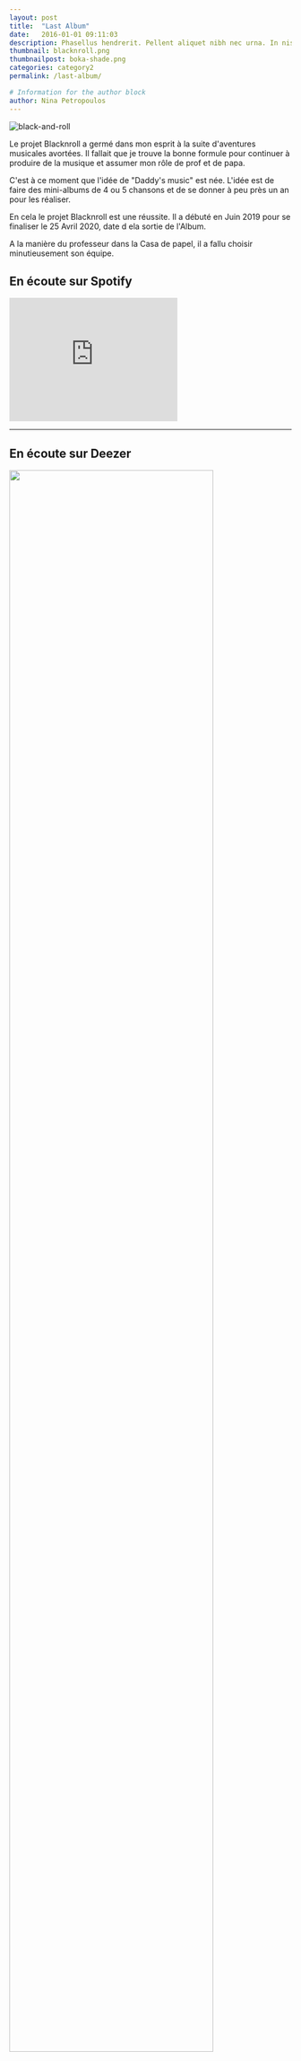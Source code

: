 ```yaml
---
layout: post
title:  "Last Album"
date:   2016-01-01 09:11:03
description: Phasellus hendrerit. Pellent aliquet nibh nec urna. In nis aliquet vel, dapibus id,mattis.
thumbnail: blacknroll.png
thumbnailpost: boka-shade.png
categories: category2
permalink: /last-album/

# Information for the author block
author: Nina Petropoulos
---
```


![black-and-roll]({{site.url}}/{{site.baseurl}}/assets/img/black-and-roll.png)

Le projet Blacknroll a germé dans mon esprit à la suite d'aventures musicales avortées.
Il fallait que je trouve la bonne formule pour continuer à produire de la musique et assumer mon rôle de prof et de papa.

C'est à ce moment que l'idée de "Daddy's music" est née. L'idée est de faire des mini-albums de 4 ou 5 chansons et de se donner à peu près un an pour les réaliser.

En cela le projet Blacknroll est une réussite. Il a débuté en  Juin 2019 pour se finaliser le 25 Avril 2020, date d ela sortie de l'Album.


A la manière du professeur dans la Casa de papel, il a fallu choisir minutieusement son équipe.

## En écoute sur Spotify

<iframe src="https://open.spotify.com/embed/artist/4e437Rk39SMkkZfUSVI4DP" width="300" height="220" frameborder="0" allowtransparency="true" allow="encrypted-media"></iframe>


- - -

## En écoute sur Deezer
<a href="https://www.deezer.com/fr/artist/92319712">
  <img src="{{site.url}}/{{site.baseurl}}/assets/img/deezer.png" width="85%" />
</a>

<!-- <iframe scrolling="no" frameborder="0" allowTransparency="true" src="https://www.deezer.com/plugins/player?format=classic&autoplay=false&playlist=true&width=700&height=350&color=007FEB&layout=dark&size=medium&type=album&id=143802022&app_id=1" width="700" height="350"></iframe> -->


- - -

## En écoute sur Napster

<a href="https://fr.napster.com/artist/boka-omw/album/black-n-roll">
  <img src="{{site.url}}/{{site.baseurl}}/assets/img/napster.png" width="85%" />
</a>

